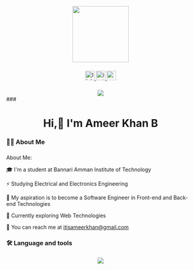 <div align="center">
  <img height="150" src="https://camo.githubusercontent.com/62da68eb62b1e5f175f7d1f0191dd89a653d7908feb22d37d4a0ab07365d6791/68747470733a2f2f6d656469612e67697068792e636f6d2f6d656469612f4d3967624264396e6244724f5475314d71782f67697068792e676966"  />
</div>

###

<div align="center">
  <a href="https://www.linkedin.com/in/ameer-khan-b-3784b8216/ins" target="_blank">
    <img src="https://img.shields.io/static/v1?message=LinkedIn&logo=linkedin&label=&color=0077B5&logoColor=white&labelColor=&style=for-the-badge" height="25" alt="linkedin logo"  />
  </a>
  <a href="https://www.instagram.com/khaan.ax" target="_blank">
    <img src="https://img.shields.io/static/v1?message=Instagram&logo=instagram&label=&color=E4405F&logoColor=white&labelColor=&style=for-the-badge" height="25" alt="instagram logo"  />
  </a>
  <a href="https://mail.google.com/mail/u/0/#inbox?compose=CllgCJqZhpvWMbjDTZGprjRlKnbtfTXTthDMRnLJTjGWmSNzcmqJdRhxWLZxmXwCZbWwbsBSsZg" target="_blank">
    <img src="https://img.shields.io/static/v1?message=Gmail&logo=gmail&label=&color=D14836&logoColor=white&labelColor=&style=for-the-badge" height="25" alt="gmail logo"  />
  </a>
</div>

###
<div align="center">
<img src="https://visitor-badge.laobi.icu/badge?page_id=ameerkhan123ak.ameerkhan123ak&" />
</div>
###

<h1 align="center">Hi,👋 I'm Ameer Khan B</h1>

###

<h3 align="left">👩‍💻  About Me</h3>

###
###
<p align="left">About Me:</p>
<p>🎓 I'm a student at Bannari Amman Institute of Technology</p>
<p>⚡ Studying Electrical and Electronics Engineering</p>
<p>🔭 My aspiration is to become a Software Engineer in Front-end and Back-end Technologies</p>
<p>🌱 Currently exploring Web Technologies</p>
<p>📩 You can reach me at <a href="">itisameerkhan@gmail.com</a></p>

<h3 align="left">🛠 Language and tools</h3>

###

<p align="center">
  <a href="https://skillicons.dev">
    <img src="https://skillicons.dev/icons?i=git,kubernetes,docker,c,vim" />
  </a>
</p>

